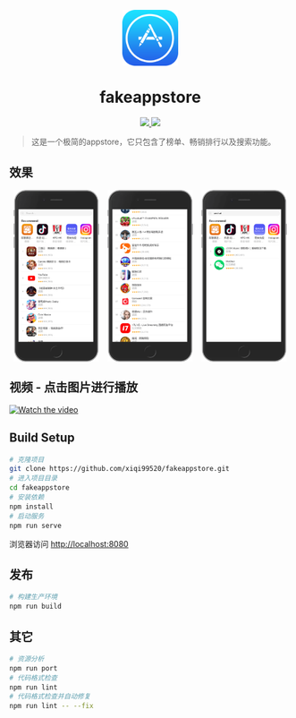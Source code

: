 <p align="center">
  <img align="center" width="100" src="./md_assets/icon_appstore.png" />

  <h1 align="center">fakeappstore</h1>
  <p align="center">
    <a href="https://github.com/xiqi99520/github-readme-quotes/issues">
      <img src="https://img.shields.io/github/issues/PiyushSuthar/github-readme-quotes?style=flat-square">
    </a>
    <a href="https://github.com/xiqi99520/github-readme-quotes/pulls">
      <img src="https://img.shields.io/github/issues-pr/PiyushSuthar/github-readme-quotes?style=flat-square">
    </a>
  </p>
</p>

> 这是一个极简的appstore，它只包含了榜单、畅销排行以及搜索功能。

## 效果
<p align="center"  style="display: flex; justify-content: space-around;">
  <img style="width: 30%" src="./md_assets/pic1.png">
  <img style="width: 30%" src="./md_assets/pic3.png">
  <img style="width: 30%" src="./md_assets/pic2.png">
</p>

## 视频 - 点击图片进行播放
[![Watch the video](https://i.ytimg.com/vi/lrd1GcE0O1M/hq720_2.jpg?sqp=-oaymwEdCJYDENAFSFXyq4qpAw8IARUAAIhCcAHAAQbQAQE=&rs=AOn4CLDopLZLN8iHnYRKTzK8bqFhZGa0mw)](https://youtube.com/shorts/lrd1GcE0O1M?feature=share)

## Build Setup

```bash
# 克隆项目
git clone https://github.com/xiqi99520/fakeappstore.git
# 进入项目目录
cd fakeappstore
# 安装依赖
npm install
# 启动服务
npm run serve
```

浏览器访问 [http://localhost:8080](http://localhost:8080)

## 发布

```bash
# 构建生产环境
npm run build
```

## 其它

```bash
# 资源分析
npm run port
# 代码格式检查
npm run lint
# 代码格式检查并自动修复
npm run lint -- --fix
```
